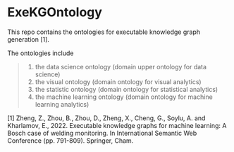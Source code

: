 # ExeKGOntology

This repo contains the ontologies for executable knowledge graph generation [1].

The ontologies include 
> 1. the data science ontology (domain upper ontology for data science)
> 2. the visual ontology (domain ontology for visual analytics)
> 3. the statistic ontology (domain ontology for statistical analytics)
> 4. the machine learning ontology (domain ontology for machine learning analytics)



[1] Zheng, Z., Zhou, B., Zhou, D., Zheng, X., Cheng, G., Soylu, A. and Kharlamov, E., 2022. Executable knowledge graphs for machine learning: A Bosch case of welding monitoring. In International Semantic Web Conference (pp. 791-809). Springer, Cham.
